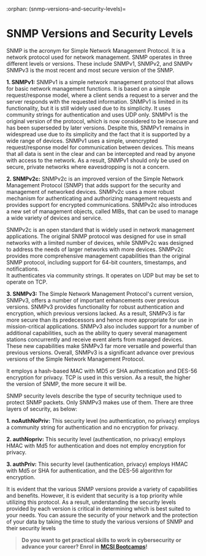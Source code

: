 :orphan:
(snmp-versions-and-security-levels)=
# SNMP Versions and Security Levels
 
SNMP is the acronym for Simple Network Management Protocol. It is a network protocol used for network management. SNMP operates in three different levels or versions. These include SNMPv1, SNMPv2, and SNMPv SNMPv3 is the most recent and most secure version of the SNMP.

**1. SNMPv1:** SNMPv1 is a simple network management protocol that allows for basic network management functions. It is based on a simple request/response model, where a client sends a request to a server and the server responds with the requested information. SNMPv1 is limited in its functionality, but it is still widely used due to its simplicity. It uses community strings for authentication and uses UDP only.
SNMPv1 is the original version of the protocol, which is now considered to be insecure and has been superseded by later versions. Despite this, SNMPv1 remains in widespread use due to its simplicity and the fact that it is supported by a wide range of devices. SNMPv1 uses a simple, unencrypted request/response model for communication between devices. This means that all data is sent in the clear and can be intercepted and read by anyone with access to the network. As a result, SNMPv1 should only be used on secure, private networks where eavesdropping is not a concern.

**2. SNMPv2c:** SNMPv2c is an improved version of the Simple Network Management Protocol (SNMP) that adds support for the security and management of networked devices. SNMPv2c uses a more robust mechanism for authenticating and authorizing management requests and provides support for encrypted communications. SNMPv2c also introduces a new set of management objects, called MIBs, that can be used to manage a wide variety of devices and service.

SNMPv2c is an open standard that is widely used in network management applications. The original SNMP protocol was designed for use in small networks with a limited number of devices, while SNMPv2c was designed to address the needs of larger networks with more devices. SNMPv2c provides more comprehensive management capabilities than the original SNMP protocol, including support for 64-bit counters, timestamps, and notifications.  
It authenticates via community strings. It operates on UDP but may be set to operate on TCP.

**3. SNMPv3:** The Simple Network Management Protocol's current version, SNMPv3, offers a number of important enhancements over previous versions. SNMPv3 provides functionality for robust authentication and encryption, which previous versions lacked. As a result, SNMPv3 is far more secure than its predecessors and hence more appropriate for use in mission-critical applications. SNMPv3 also includes support for a number of additional capabilities, such as the ability to query several management stations concurrently and receive event alerts from managed devices. These new capabilities make SNMPv3 far more versatile and powerful than previous versions. Overall, SNMPv3 is a significant advance over previous versions of the Simple Network Management Protocol.

It employs a hash-based MAC with MD5 or SHA authentication and DES-56 encryption for privacy. TCP is used in this version. As a result, the higher the version of SNMP, the more secure it will be.

SNMP security levels describe the type of security technique used to protect SNMP packets. Only SNMPv3 makes use of them. There are three layers of security, as below:

**1. noAuthNoPriv:** This security level (no authentication, no privacy) employs a community string for authentication and no encryption for privacy.

**2. authNopriv:** This security level (authentication, no privacy) employs HMAC with Md5 for authentication and does not employ encryption for privacy.

**3. authPriv:** This security level (authentication, privacy) employs HMAC with Md5 or SHA for authentication, and the DES-56 algorithm for encryption.

It is evident that the various SNMP versions provide a variety of capabilities and benefits. However, it is evident that security is a top priority while utilizing this protocol. As a result, understanding the security levels provided by each version is critical in determining which is best suited to your needs. You can assure the security of your network and the protection of your data by taking the time to study the various versions of SNMP and their security levels

> **Do you want to get practical skills to work in cybersecurity or advance your career? Enrol in [MCSI Bootcamps](https://www.mosse-institute.com/bootcamps.html)!**